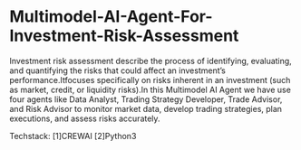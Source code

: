 # Multimodel-AI-Agent-For-Investment-Risk-Assessment
Investment risk assessment describe the process of identifying, evaluating, and quantifying the risks that could affect an investment’s performance.Itfocuses specifically on risks inherent in an investment (such as market, credit, or liquidity risks).In this Multimodel AI Agent we have use four agents like Data Analyst, Trading Strategy Developer, Trade Advisor, and Risk Advisor to monitor market data, develop trading strategies, plan executions, and assess risks  accurately.

Techstack:
[1]CREWAI
[2]Python3
